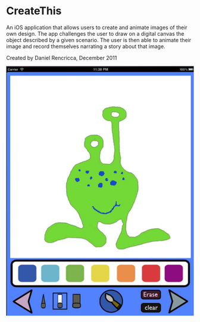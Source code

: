 # CreateThis
An iOS application that allows users to create and animate images of their own design. The app challenges the user to draw on a digital canvas the object described by a given scenario. The user is then able to animate their image and record themselves narrating a story about that image.

Created by Daniel Rencricca, December 2011


![screen shot 1](images/Graphics/Screenshot1.jpg?raw=true "Title")
